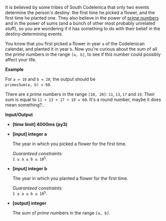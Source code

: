 <div class="markdown"><p>It is believed by some tribes of South Codelenica that only two events determine the person's destiny: the first time he picked a flower, and the first time he planted one. They also believe in the power of <a href="keyword://prime-number">prime numbers</a> and in the power of sums (and a bunch of other most probably unrelated stuff), so you are wondering if it has something to do with their belief in the destiny-determining events.</p>
<p>You know that you first picked a flower in year <code>a</code> of the Codelenican calendar, and planted it in year <code>b</code>. Now you're curious about the sum of all the <em>prime</em> numbers in the range <code>[a, b]</code>, to see if this number could possibly affect your life.</p>
<p><strong>Example</strong></p>
<p>For <code>a = 10</code> and <code>b = 20</code>, the output should be<br>
<code>primesSum(a, b) = 60</code>.</p>
<p>There are <code>4</code> <em>prime</em> numbers in the range <code>[10, 20]</code>: <code>11</code>, <code>13</code>, <code>17</code> and <code>19</code>. Their sum is equal to <code>11 + 13 + 17 + 19 = 60</code>. It's a round number, maybe it does mean something?..</p>
<p><strong>Input/Output</strong></p>
<ul>
<li><strong>[time limit] 4000ms (py3)</strong></li>
</ul>
<ul>
<li>
<p><strong>[input] integer a</strong></p>
<p>The year in which you picked a flower for the first time.</p>
<p><em>Guaranteed constraints:</em><br>
<code>1 ≤ a ≤ b ≤ 10<sup>5</sup></code>.</p>
</li>
<li>
<p><strong>[input] integer b</strong></p>
<p>The year in which you planted a flower for the first time.</p>
<p><em>Guaranteed constraints:</em><br>
<code>1 ≤ a ≤ b ≤ 10<sup>5</sup></code>.</p>
</li>
<li>
<p><strong>[output] integer</strong></p>
<p>The sum of <em>prime</em> numbers in the range <code>[a, b]</code>.</p>
</li>
</ul>
</div>
